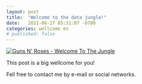 ```yaml
---
layout: post
title:  "Welcome to the data jungle!"
date:   2021-06-27 05:31:07 -0700
categories: wellcome en
# published: false
---
```

[![Guns N' Roses - Welcome To The Jungle](https://i.ytimg.com/an_webp/o1tj2zJ2Wvg/mqdefault_6s.webp?du=3000&sqp=CNDf4YYG&rs=AOn4CLCQG9oXtYaPw_fuZF0BlpSvuz5CTA)](https://www.youtube.com/watch?v=o1tj2zJ2Wvg)

This post is a big wellcome for you!

Fell free to contact me by e-mail or social networks.